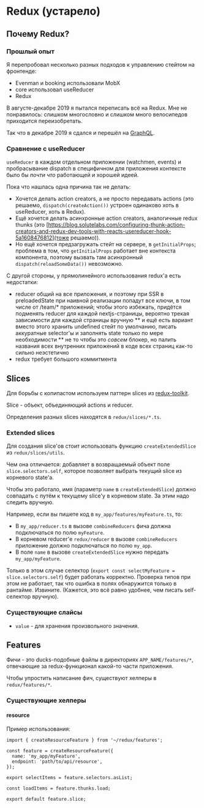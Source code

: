 # Redux (устарело)

## Почему Redux?

### Прошлый опыт

Я перепробовал несколько разных подходов к управлению стейтом на фронтенде:

* Evenman и booking использовали MobX
* core использовал useReducer
* Redux

В августе-декабре 2019 я пытался переписать всё на Redux. Мне не понравилось: слишком многословно и слишком много велосипедов приходится переизобретать.

Так что в декабре 2019 я сдался и перешёл на [GraphQL](./graphql.md).

### Сравнение с useReducer

`useReducer` в каждом отдельном приложении (watchmen, events) и пробрасывание dispatch в специфичном для приложения контексте было бы _почти что_ работающей и хорошей идеей.

Пока что нашлась одна причина так не делать:

* Хочется делать action creators, а не просто передавать actions (это решаемо, `dispatch(createAction())` устроен одинаково хоть в useReducer, хоть в Redux).
* Ещё хочется делать асинхронные action creators, аналогичные redux thunks (это [https://blog.solutelabs.com/configuring-thunk-action-creators-and-redux-dev-tools-with-reacts-usereducer-hook-5a1608476812](тоже решаемо)).
* Но ещё хочется предзагружать стейт на сервере, в `getInitialProps`; проблема в том, что `getInitialProps` работает вне контекста компонента, поэтому вызвать там асинхронный `dispatch(reloadSomeData())` невозможно.

С другой стороны, у прямолинейного использования redux'а есть недостатки:

* reducer общий на все приложения, и поэтому при SSR в preloadedState при наивной реализации попадут все ключи, в том числе от /team/* приложений; чтобы этого избежать, придётся подменять reducer для каждой nextjs-страницы, вероятно трекая зависимости для каждой страницы вручную
** и ещё есть вариант вместо этого хранить undefined стейт по умолчанию, писать аккуратные selector'ы и заполнять state только по мере необходимости
** не то чтобы это _совсем_ блокер, но палить названия всех внутренних приложений в коде всех страниц как-то сильно неэстетично
* redux требует большого коммитмента

## Slices

Для борьбы с копипастом используем паттерн slices из [redux-toolkit](https://redux-toolkit.js.org/api/createSlice).

Slice - объект, объединяющий actions и reducer.

Определения разных slices находятся в `redux/slices/*.ts`.

### Extended slices

Для создания slice'ов стоит использовать функцию `createExtendedSlice` из `redux/slices/utils`.

Чем она отличается: добавляет в возвращаемый объект поле `slice.selectors.self`, которое позволяет выбрать текущий slice из корневого state'а.

Чтобы это работало, имя (параметр `name` в `createExtendedSlice`) должно совпадать с путём к текущему slice'у в корневом state. За этим надо следить вручную.

Например, если вы пишете код в `my_app/features/myFeature.ts`, то:

* В `my_app/reducer.ts` в вызове `combineReducers` фича должна подключаться по полю `myFeature`.
* В корневом reducer'е `redux/reducer` в вызове `combineReducers` приложение должно подключаться по полю `my_app`.
* В поле `name` в вызове `createExtendedSlice` нужно передать `my_app/myFeature`.

Только в этом случае селектор (`export const selectMyFeature = slice.selectors.self`) будет работать корректно. Проверка типов при этом не работает, так что ошибка в полях обнаружится только в рантайме. Извините. (Кажется, это всё равно удобнее, чем писать self-селектор вручную).

### Существующие слайсы

* `value` - для хранения произвольного значения.

## Features

Фичи - это ducks-подобные файлы в директориях `APP_NAME/features/*`, отвечающие за redux-функционал какой-то части приложения.

Чтобы упростить написание фич, существуют хелперы в `redux/features/*`.

### Существующие хелперы

#### resource

Пример использования:

```
import { createResourceFeature } from '~/redux/features';

const feature = createResourceFeature({
  name: 'my_app/myFeature',
  endpoint: 'path/to/api/resource',
});

export selectItems = feature.selectors.asList;

const loadItems = feature.thunks.load;

export default feature.slice;
```
